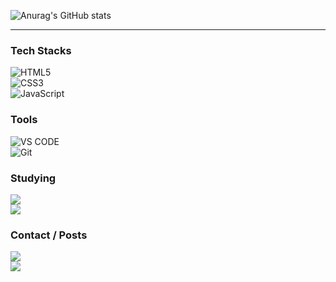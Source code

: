 

![Anurag's GitHub stats](https://github-readme-stats.vercel.app/api?username=yoyobar&show_icons=true&theme=radical)
<hr>

### Tech Stacks

![HTML5](https://img.shields.io/badge/-HTML5-C34F26?style=for-the-badge&logo=html5&logoColor=white)<br>
![CSS3](https://img.shields.io/badge/-CSS3-1572B6?style=for-the-badge&logo=css3&logoColor=white)<br>
![JavaScript](https://img.shields.io/badge/-JavaScript-F7DF1E?style=for-the-badge&logo=javascript&logoColor=white)<br>

### Tools
![VS CODE](https://img.shields.io/badge/-VS%20CODE-007ACC?style=for-the-badge&logo=VisualStudioCode&logoColor=white)<br>
![Git](https://img.shields.io/badge/-Git-F05032?style=for-the-badge&logo=git&logoColor=white)


### Studying
<a href="https://ozcodingschool.com/">
  <img src="https://img.shields.io/badge/-OZ%20Coding%20School-6700e6?style=for-the-badge&logoColor=white&href"></img>
</a><br>
<a href="https://github.com/yoyobar/OZ_CodingSchool">
  <img src="https://img.shields.io/badge/-My.%20Post-7b5b54?style=for-the-badge&logoColor=white&href"></img>
</a>

### Contact / Posts

<a href="https://plaid-plow-0e3.notion.site/Minsu-Kim-3d4cdf754f1e42cf8460dd12408a41a4?pvs=4">
  <img src="https://img.shields.io/badge/-Notion-382925?style=for-the-badge&logo=Notion&logoColor=white"></img>
</a><br>
<a href=mailto:barwait@naver.com>
<img src="https://img.shields.io/badge/-barwait@naver.com-00c75a?style=for-the-badge&logo=&logoColor=white"></img>
</a><br>

